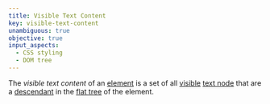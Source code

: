 ```yaml
---
title: Visible Text Content
key: visible-text-content
unambiguous: true
objective: true
input_aspects:
  - CSS styling
  - DOM tree
---
```


The _visible text content_ of an [element][] is a set of all [visible][] [text node][] that are a [descendant][] in the [flat tree][] of the element.

[descendant]: https://dom.spec.whatwg.org/#concept-tree-descendant 'DOM tree descendant, 2020/08/18'
[element]: https://dom.spec.whatwg.org/#element 'DOM element, 2020/08/18'
[flat tree]: https://drafts.csswg.org/css-scoping/#flat-tree 'CSS draft, flat tree, 2020/08/18'
[visible]: #visible
[text node]: https://dom.spec.whatwg.org/#text 'DOM text, 2020/08/18'
